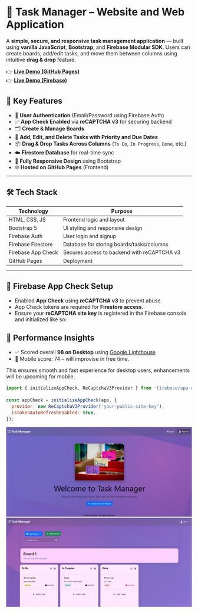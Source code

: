 # 📝 Task Manager – Website and Web Application

A **simple, secure, and responsive task management application** — built using **vanilla JavaScript**, **Bootstrap**, and **Firebase Modular SDK**. Users can create boards, add/edit tasks, and move them between columns using intuitive **drag & drop** feature.

👉 [**Live Demo (GitHub Pages)**](https://sanjayp29.github.io/TaskManager/)  
👉 [**Live Demo (Firebase)**](https://taskmanager-29.web.app/)  


## 🚀 Key Features

- 🔐 **User Authentication** (Email/Password using Firebase Auth)
- ✅ **App Check Enabled** via **reCAPTCHA v3** for securing backend
- 🗂️ **Create & Manage Boards**
- 📝 **Add, Edit, and Delete Tasks with Priority and Due Dates**
- 📦 **Drag & Drop Tasks Across Columns** (`To Do`, `In Progress`, `Done`, etc.)
- ☁️ **Firestore Database** for real-time sync
- 📱 **Fully Responsive Design** using Bootstrap
- 🌐 **Hosted on GitHub Pages** (Frontend) 

---

## 🛠️ Tech Stack

| Technology          | Purpose                                      |
|---------------------|----------------------------------------------|
| HTML, CSS, JS       | Frontend logic and layout                    |
| Bootstrap 5         | UI styling and responsive design             |
| Firebase Auth       | User login and signup                        |
| Firebase Firestore  | Database for storing boards/tasks/columns    |
| Firebase App Check  | Secures access to backend with reCAPTCHA v3  |
| GitHub Pages        | Deployment                                   |

---

## 🔐 Firebase App Check Setup

- Enabled **App Check** using **reCAPTCHA v3** to prevent abuse.
- App Check tokens are required for **Firestore access**.
- Ensure your **reCAPTCHA site key** is registered in the Firebase console and initialized like so:

## 🧪 Performance Insights

- ✅ Scored overall **98 on Desktop** using [Google Lighthouse](https://developers.google.com/web/tools/lighthouse)
- 📱 Mobile score: 74 – will improvise in free time.

This ensures smooth and fast experience for desktop users, enhancements will be upcoming for mobile.

```js
import { initializeAppCheck, ReCaptchaV3Provider } from 'firebase/app-check';

const appCheck = initializeAppCheck(app, {
  provider: new ReCaptchaV3Provider('your-public-site-key'),
  isTokenAutoRefreshEnabled: true,
});
```
![Dashboard View](dashboard-view.jpg)
<br>
![Drag & Drop](board&task-view.jpg)
